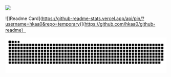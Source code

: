![](https://github-readme-stats.vercel.app/api?username=hkaa0)

![]Readme Card](https://github-readme-stats.vercel.app/api/pin/?username=hkaa0&repo=temporary)](https://github.com/hkaa0/github-readme）

![](https://github.com/Platane/snk/raw/output/github-contribution-grid-snake.svg)
